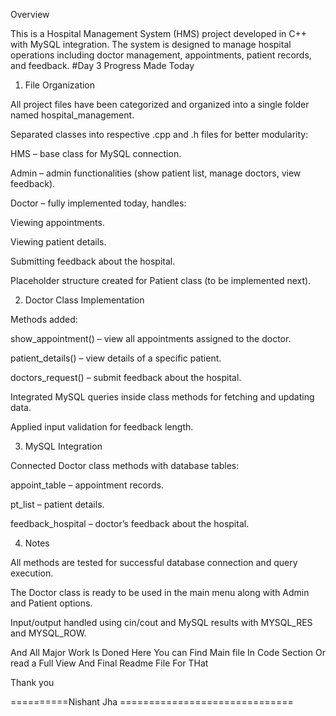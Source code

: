 Overview

This is a Hospital Management System (HMS) project developed in C++ with MySQL integration. The system is designed to manage hospital operations including doctor management, appointments, patient records, and feedback.
#Day 3
Progress Made Today
1. File Organization

All project files have been categorized and organized into a single folder named hospital_management.

Separated classes into respective .cpp and .h files for better modularity:

HMS – base class for MySQL connection.

Admin – admin functionalities (show patient list, manage doctors, view feedback).

Doctor – fully implemented today, handles:

Viewing appointments.

Viewing patient details.

Submitting feedback about the hospital.

Placeholder structure created for Patient class (to be implemented next).

2. Doctor Class Implementation

Methods added:

show_appointment() – view all appointments assigned to the doctor.

patient_details() – view details of a specific patient.

doctors_request() – submit feedback about the hospital.

Integrated MySQL queries inside class methods for fetching and updating data.

Applied input validation for feedback length.

3. MySQL Integration

Connected Doctor class methods with database tables:

appoint_table – appointment records.

pt_list – patient details.

feedback_hospital – doctor’s feedback about the hospital.

4. Notes

All methods are tested for successful database connection and query execution.

The Doctor class is ready to be used in the main menu along with Admin and Patient options.

Input/output handled using cin/cout and MySQL results with MYSQL_RES and MYSQL_ROW.

And All Major Work Is Doned Here You can Find Main file In Code Section Or read a Full View And Final Readme File For THat 




Thank you 


==========Nishant Jha ==============================
